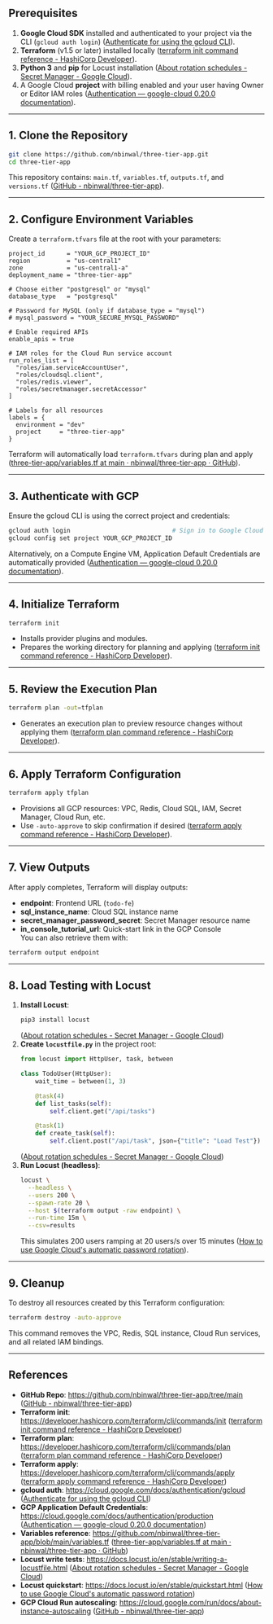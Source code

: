 ## Prerequisites  
1. **Google Cloud SDK** installed and authenticated to your project via the CLI (`gcloud auth login`)  ([Authenticate for using the gcloud CLI](https://cloud.google.com/docs/authentication/gcloud?utm_source=chatgpt.com)).  
2. **Terraform** (v1.5 or later) installed locally  ([terraform init command reference - HashiCorp Developer](https://developer.hashicorp.com/terraform/cli/commands/init?utm_source=chatgpt.com)).  
3. **Python 3** and **pip** for Locust installation  ([About rotation schedules - Secret Manager - Google Cloud](https://cloud.google.com/secret-manager/docs/rotation-recommendations?utm_source=chatgpt.com)).  
4. A Google Cloud **project** with billing enabled and your user having Owner or Editor IAM roles  ([Authentication — google-cloud 0.20.0 documentation](https://gcloud.readthedocs.io/en/latest/google-cloud-auth.html?utm_source=chatgpt.com)).  

---

## 1. Clone the Repository  
```bash
git clone https://github.com/nbinwal/three-tier-app.git
cd three-tier-app
```  
This repository contains: `main.tf`, `variables.tf`, `outputs.tf`, and `versions.tf`  ([GitHub - nbinwal/three-tier-app](https://github.com/nbinwal/three-tier-app/tree/main)).

---

## 2. Configure Environment Variables  
Create a `terraform.tfvars` file at the root with your parameters:
```hcl
project_id      = "YOUR_GCP_PROJECT_ID"
region          = "us-central1"
zone            = "us-central1-a"
deployment_name = "three-tier-app"

# Choose either "postgresql" or "mysql"
database_type   = "postgresql"

# Password for MySQL (only if database_type = "mysql")
# mysql_password = "YOUR_SECURE_MYSQL_PASSWORD"

# Enable required APIs
enable_apis = true

# IAM roles for the Cloud Run service account
run_roles_list = [
  "roles/iam.serviceAccountUser",
  "roles/cloudsql.client",
  "roles/redis.viewer",
  "roles/secretmanager.secretAccessor"
]

# Labels for all resources
labels = {
  environment = "dev"
  project     = "three-tier-app"
}

```
Terraform will automatically load `terraform.tfvars` during plan and apply  ([three-tier-app/variables.tf at main · nbinwal/three-tier-app · GitHub](https://github.com/nbinwal/three-tier-app/blob/main/variables.tf)).

---

## 3. Authenticate with GCP  
Ensure the gcloud CLI is using the correct project and credentials:
```bash
gcloud auth login                            # Sign in to Google Cloud SDK  ([Authenticate for using the gcloud CLI](https://cloud.google.com/docs/authentication/gcloud?utm_source=chatgpt.com))
gcloud config set project YOUR_GCP_PROJECT_ID
```
Alternatively, on a Compute Engine VM, Application Default Credentials are automatically provided  ([Authentication — google-cloud 0.20.0 documentation](https://gcloud.readthedocs.io/en/latest/google-cloud-auth.html?utm_source=chatgpt.com)).

---

## 4. Initialize Terraform  
```bash
terraform init
```
- Installs provider plugins and modules.  
- Prepares the working directory for planning and applying  ([terraform init command reference - HashiCorp Developer](https://developer.hashicorp.com/terraform/cli/commands/init?utm_source=chatgpt.com)).

---

## 5. Review the Execution Plan  
```bash
terraform plan -out=tfplan
```
- Generates an execution plan to preview resource changes without applying them  ([terraform plan command reference - HashiCorp Developer](https://developer.hashicorp.com/terraform/cli/commands/plan?utm_source=chatgpt.com)).

---

## 6. Apply Terraform Configuration  
```bash
terraform apply tfplan
```
- Provisions all GCP resources: VPC, Redis, Cloud SQL, IAM, Secret Manager, Cloud Run, etc.  
- Use `-auto-approve` to skip confirmation if desired  ([terraform apply command reference - HashiCorp Developer](https://developer.hashicorp.com/terraform/cli/commands/apply?utm_source=chatgpt.com)).

---

## 7. View Outputs  
After apply completes, Terraform will display outputs:
- **endpoint**: Frontend URL (`todo-fe`)  
- **sql_instance_name**: Cloud SQL instance name  
- **secret_manager_password_secret**: Secret Manager resource name  
- **in_console_tutorial_url**: Quick-start link in the GCP Console  
You can also retrieve them with:
```bash
terraform output endpoint
```
---

## 8. Load Testing with Locust  
1. **Install Locust**:
   ```bash
   pip3 install locust
   ```  
    ([About rotation schedules - Secret Manager - Google Cloud](https://cloud.google.com/secret-manager/docs/rotation-recommendations?utm_source=chatgpt.com))  
2. **Create `locustfile.py`** in the project root:
   ```python
   from locust import HttpUser, task, between

   class TodoUser(HttpUser):
       wait_time = between(1, 3)

       @task(4)
       def list_tasks(self):
           self.client.get("/api/tasks")

       @task(1)
       def create_task(self):
           self.client.post("/api/task", json={"title": "Load Test"})
   ```
    ([About rotation schedules - Secret Manager - Google Cloud](https://cloud.google.com/secret-manager/docs/rotation-recommendations?utm_source=chatgpt.com))  
3. **Run Locust (headless)**:
   ```bash
   locust \
     --headless \
     --users 200 \
     --spawn-rate 20 \
     --host $(terraform output -raw endpoint) \
     --run-time 15m \
     --csv=results
   ```  
   This simulates 200 users ramping at 20 users/s over 15 minutes  ([How to use Google Cloud's automatic password rotation](https://cloud.google.com/blog/products/identity-security/how-to-use-google-clouds-automatic-password-rotation?utm_source=chatgpt.com)).  

---

## 9. Cleanup  
To destroy all resources created by this Terraform configuration:
```bash
terraform destroy -auto-approve
```
This command removes the VPC, Redis, SQL instance, Cloud Run services, and all related IAM bindings.

---

## References  
- **GitHub Repo**: https://github.com/nbinwal/three-tier-app/tree/main  ([GitHub - nbinwal/three-tier-app](https://github.com/nbinwal/three-tier-app/tree/main))  
- **Terraform init**: https://developer.hashicorp.com/terraform/cli/commands/init  ([terraform init command reference - HashiCorp Developer](https://developer.hashicorp.com/terraform/cli/commands/init?utm_source=chatgpt.com))  
- **Terraform plan**: https://developer.hashicorp.com/terraform/cli/commands/plan  ([terraform plan command reference - HashiCorp Developer](https://developer.hashicorp.com/terraform/cli/commands/plan?utm_source=chatgpt.com))  
- **Terraform apply**: https://developer.hashicorp.com/terraform/cli/commands/apply  ([terraform apply command reference - HashiCorp Developer](https://developer.hashicorp.com/terraform/cli/commands/apply?utm_source=chatgpt.com))  
- **gcloud auth**: https://cloud.google.com/docs/authentication/gcloud  ([Authenticate for using the gcloud CLI](https://cloud.google.com/docs/authentication/gcloud?utm_source=chatgpt.com))  
- **GCP Application Default Credentials**: https://cloud.google.com/docs/authentication/production  ([Authentication — google-cloud 0.20.0 documentation](https://gcloud.readthedocs.io/en/latest/google-cloud-auth.html?utm_source=chatgpt.com))  
- **Variables reference**: https://github.com/nbinwal/three-tier-app/blob/main/variables.tf  ([three-tier-app/variables.tf at main · nbinwal/three-tier-app · GitHub](https://github.com/nbinwal/three-tier-app/blob/main/variables.tf))  
- **Locust write tests**: https://docs.locust.io/en/stable/writing-a-locustfile.html  ([About rotation schedules - Secret Manager - Google Cloud](https://cloud.google.com/secret-manager/docs/rotation-recommendations?utm_source=chatgpt.com))  
- **Locust quickstart**: https://docs.locust.io/en/stable/quickstart.html  ([How to use Google Cloud's automatic password rotation](https://cloud.google.com/blog/products/identity-security/how-to-use-google-clouds-automatic-password-rotation?utm_source=chatgpt.com))  
- **GCP Cloud Run autoscaling**: https://cloud.google.com/run/docs/about-instance-autoscaling  ([GitHub - nbinwal/three-tier-app](https://github.com/nbinwal/three-tier-app/tree/main))
